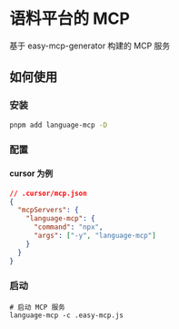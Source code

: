# 语料平台的 MCP

基于 easy-mcp-generator 构建的 MCP 服务

## 如何使用

### 安装
```bash
pnpm add language-mcp -D
```


### 配置

#### cursor 为例
```json
// .cursor/mcp.json
{
  "mcpServers": {
    "language-mcp": {
      "command": "npx",
      "args": ["-y", "language-mcp"]
    }
  }
}
```

### 启动
```shell
# 启动 MCP 服务
language-mcp -c .easy-mcp.js
```


